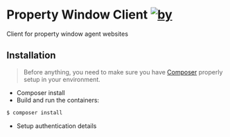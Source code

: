 Property Window Client [![by](https://img.shields.io/badge/by-%40marcgeurts-ff69b4.svg?style=flat-square)](https://bitbucket.org/geurtsmarc)
========================

Client for property window agent websites

## Installation

> Before anything, you need to make sure you have [Composer](https://getcomposer.org) properly setup in your environment.

* Composer install 
* Build and run the containers:
```bash
$ composer install
```

* Setup authentication details



